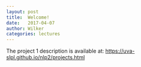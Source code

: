 ```yaml
---
layout: post
title:  Welcome!
date:   2017-04-07
author: Wilker
categories: lectures
---
```


The project 1 description is available at:
https://uva-slpl.github.io/nlp2/projects.html


